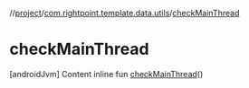 //[project](../index.md)/[com.rightpoint.template.data.utils](index.md)/[checkMainThread](check-main-thread.md)



# checkMainThread
[androidJvm]
Content
inline fun [checkMainThread](check-main-thread.md)()
